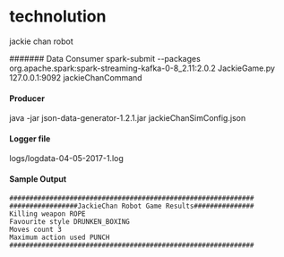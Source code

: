 # technolution
jackie chan robot

####### Data Consumer 
spark-submit --packages org.apache.spark:spark-streaming-kafka-0-8_2.11:2.0.2  JackieGame.py 127.0.0.1:9092 jackieChanCommand

#### Producer
 java -jar json-data-generator-1.2.1.jar jackieChanSimConfig.json
 
####  Logger file 
 
logs/logdata-04-05-2017-1.log

#### Sample Output 

```
#############################################################
#################JackieChan Robot Game Results###############
Killing weapon ROPE
Favourite style DRUNKEN_BOXING
Moves count 3
Maximum action used PUNCH
#############################################################
```
